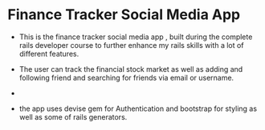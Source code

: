 # Finance Tracker Social Media App

* This is the finance tracker social media app , built during the complete rails developer course to further enhance my rails skills with a lot of different features.

* The user can track the financial stock market as well as adding and following friend and searching for friends via email or username.
* 
* the app uses devise gem for Authentication and bootstrap for styling as well as some of rails generators.